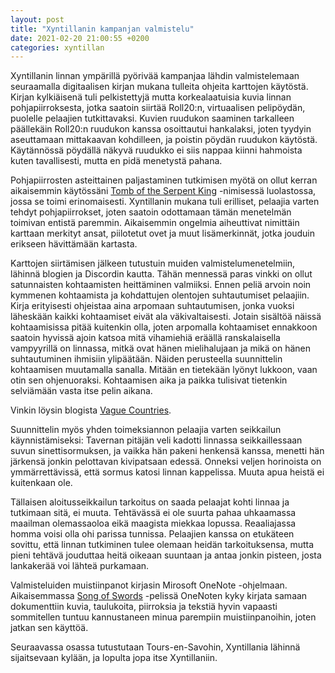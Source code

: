 ```yaml
---
layout: post
title: "Xyntillanin kampanjan valmistelu"
date: 2021-02-20 21:00:55 +0200
categories: xyntillan
---
```


Xyntillanin linnan ympärillä pyörivää kampanjaa lähdin valmistelemaan seuraamalla digitaalisen kirjan mukana tulleita ohjeita karttojen käytöstä. Kirjan kylkiäisenä tuli pelkistettyjä mutta korkealaatuisia kuvia linnan pohjapiirroksesta, jotka saatoin siirtää Roll20:n, virtuaalisen pelipöydän, puolelle pelaajien tutkittavaksi. Kuvien ruudukon saaminen tarkalleen päällekäin Roll20:n ruudukon kanssa osoittautui hankalaksi, joten tyydyin aseuttamaan mittakaavan kohdilleen, ja poistin pöydän ruudukon käytöstä. Käytännössä pöydällä näkyvä ruudukko ei siis nappaa kiinni hahmoista kuten tavallisesti, mutta en pidä menetystä pahana.

Pohjapiirrosten asteittainen paljastaminen tutkimisen myötä on ollut kerran aikaisemmin käytössäni [Tomb of the Serpent King][sos] -nimisessä luolastossa, jossa se toimi erinomaisesti. Xyntillanin mukana tuli erilliset, pelaajia varten tehdyt pohjapiirrokset, joten saatoin odottamaan tämän menetelmän toimivan entistä paremmin. Aikaisemmin ongelmia aiheuttivat nimittäin karttaan merkityt ansat, piilotetut ovet ja muut lisämerkinnät, jotka jouduin erikseen hävittämään kartasta.

Karttojen siirtämisen jälkeen tutustuin muiden valmistelumenetelmiin, lähinnä blogien ja Discordin kautta. Tähän mennessä paras vinkki on ollut satunnaisten kohtaamisten heittäminen valmiiksi. Ennen peliä arvoin noin kymmenen kohtaamista ja kohdattujen olentojen suhtautumiset pelaajiin. Kirja erityisesti ohjeistaa aina arpomaan suhtautumisen, jonka vuoksi läheskään kaikki kohtaamiset eivät ala väkivaltaisesti. Jotain sisältöä näissä kohtaamisissa pitää kuitenkin olla, joten arpomalla kohtaamiset ennakkoon saatoin hyvissä ajoin katsoa mitä vihamiehiä eräällä ranskalaisella vampyyrillä on linnassa, mitkä ovat hänen mielihalujaan ja mikä on hänen suhtautuminen ihmisiin ylipäätään. Näiden perusteella suunnittelin kohtaamisen muutamalla sanalla. Mitään en tietekään lyönyt lukkoon, vaan otin sen ohjenuoraksi. Kohtaamisen aika ja paikka tulisivat tietenkin selviämään vasta itse pelin aikana.

Vinkin löysin blogista [Vague Countries][vague-countries].

Suunnittelin myös yhden toimeksiannon pelaajia varten seikkailun käynnistämiseksi: Tavernan pitäjän veli kadotti linnassa seikkaillessaan suvun sinettisormuksen, ja vaikka hän pakeni henkensä kanssa, menetti hän järkensä jonkin pelottavan kivipatsaan edessä. Onneksi veljen horinoista on ymmärrettävissä, että sormus katosi linnan kappelissa. Muuta apua heistä ei kuitenkaan ole.

Tällaisen aloitusseikkailun tarkoitus on saada pelaajat kohti linnaa ja tutkimaan sitä, ei muuta. Tehtävässä ei ole suurta pahaa uhkaamassa maailman olemassaoloa eikä maagista miekkaa lopussa. Reaaliajassa homma voisi olla ohi parissa tunnissa. Pelaajien kanssa on etukäteen sovittu, että linnan tutkiminen tulee olemaan heidän tarkoituksensa, mutta pieni tehtävä jouduttaa heitä oikeaan suuntaan ja antaa jonkin pisteen, josta lankakerää voi lähteä purkamaan.

Valmisteluiden muistiinpanot kirjasin Mirosoft OneNote -ohjelmaan. Aikaisemmassa [Song of Swords][sos] -pelissä OneNoten kyky kirjata samaan dokumenttiin kuvia, taulukoita, piirroksia ja tekstiä hyvin vapaasti sommitellen tuntuu kannustaneen minua parempiin muistiinpanoihin, joten jatkan sen käyttöä.

Seuraavassa osassa tutustutaan Tours-en-Savohin, Xyntillania lähinnä sijaitsevaan kylään, ja lopulta jopa itse Xyntillaniin.

[sos]: https://www.drivethrurpg.com/product/264726/Song-of-Swords-Core-Rulebook
[totsk]: https://www.drivethrurpg.com/product/252934/Tomb-of-the-Serpent-Kings--Deluxe-Print-Edition
[vague-countries]: https://vaguecountries.nl/2020/12/21/castle-xyntillan-session-12-eye-on-the-prize/
